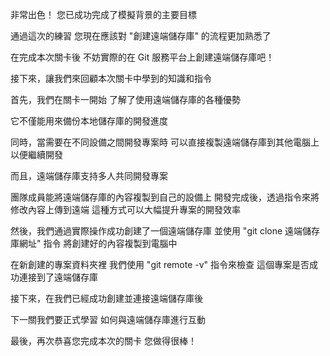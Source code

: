 非常出色！
您已成功完成了模擬背景的主要目標

通過這次的練習
您現在應該對 "創建遠端儲存庫" 的流程更加熟悉了

在完成本次關卡後
不妨實際的在 Git 服務平台上創建遠端儲存庫吧！

接下來，讓我們來回顧本次關卡中學到的知識和指令

首先，我們在關卡一開始
了解了使用遠端儲存庫的各種優勢

它不僅能用來備份本地儲存庫的開發進度

同時，當需要在不同設備之間開發專案時
可以直接複製遠端儲存庫到其他電腦上以便繼續開發

而且，遠端儲存庫支持多人共同開發專案

團隊成員能將遠端儲存庫的內容複製到自己的設備上
開發完成後，透過指令來將修改內容上傳到遠端
這種方式可以大幅提升專案的開發效率

然後，我們通過實際操作成功創建了一個遠端儲存庫
並使用 "git clone 遠端儲存庫網址" 指令
將創建好的內容複製到電腦中

在新創建的專案資料夾裡
我們使用 "git remote -v" 指令來檢查
這個專案是否成功連接到了遠端儲存庫

接下來，在我們已經成功創建並連接遠端儲存庫後

下一關我們要正式學習
如何與遠端儲存庫進行互動

最後，再次恭喜您完成本次的關卡
您做得很棒！